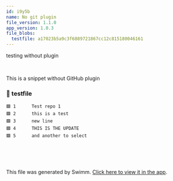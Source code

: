 ```yaml
---
id: i9y5b
name: No git plugin
file_version: 1.1.0
app_version: 1.0.3
file_blobs:
  testfile: a17023b5a9c3f6889721867cc12c815180046161
---
```


testing without plugin

<br/>

This is a snippet without GitHub plugin
<!-- NOTE-swimm-snippet: the lines below link your snippet to Swimm -->
### 📄 testfile
```
🟩 1      Test repo 1 
🟩 2      this is a test
🟩 3      new line
🟩 4      THIS IS THE UPDATE
🟩 5      and another to select
```

<br/>

<br/>

<br/>

This file was generated by Swimm. [Click here to view it in the app](https://app.swimm.io/repos/Z2l0aHViJTNBJTNBdGVzdC1yZXBvMiUzQSUzQXd0MDAx/docs/i9y5b).
